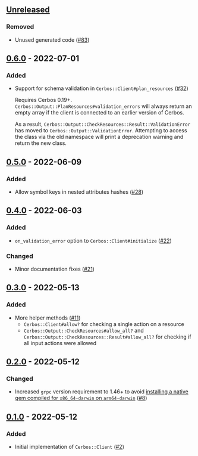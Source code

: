 ## [Unreleased]
### Removed
- Unused generated code ([#83](https://github.com/cerbos/cerbos-sdk-ruby/pull/83))

## [0.6.0] - 2022-07-01
### Added
- Support for schema validation in `Cerbos::Client#plan_resources` ([#32](https://github.com/cerbos/cerbos-sdk-ruby/pull/32))

  Requires Cerbos 0.19+.
  `Cerbos::Output::PlanResources#validation_errors` will always return an empty array if the client is connected to an earlier version of Cerbos.

  As a result, `Cerbos::Output::CheckResources::Result::ValidationError` has moved to `Cerbos::Output::ValidationError`.
  Attempting to access the class via the old namespace will print a deprecation warning and return the new class.

## [0.5.0] - 2022-06-09
### Added
- Allow symbol keys in nested attributes hashes ([#28](https://github.com/cerbos/cerbos-sdk-ruby/pull/28))

## [0.4.0] - 2022-06-03
### Added
- `on_validation_error` option to `Cerbos::Client#initialize` ([#22](https://github.com/cerbos/cerbos-sdk-ruby/pull/22))

### Changed
- Minor documentation fixes ([#21](https://github.com/cerbos/cerbos-sdk-ruby/pull/21))

## [0.3.0] - 2022-05-13
### Added
- More helper methods ([#11](https://github.com/cerbos/cerbos-sdk-ruby/pull/11))
  - `Cerbos::Client#allow?` for checking a single action on a resource
  - `Cerbos::Output::CheckResources#allow_all?` and `Cerbos::Output::CheckResources::Result#allow_all?` for checking if all input actions were allowed

## [0.2.0] - 2022-05-12
### Changed
- Increased `grpc` version requirement to 1.46+ to avoid [installing a native gem compiled for `x86_64-darwin` on `arm64-darwin`](https://github.com/grpc/grpc/issues/29100) ([#8](https://github.com/cerbos/cerbos-sdk-ruby/pull/8))

## [0.1.0] - 2022-05-12
### Added
- Initial implementation of `Cerbos::Client` ([#2](https://github.com/cerbos/cerbos-sdk-ruby/pull/2))

[Unreleased]: https://github.com/cerbos/cerbos-sdk-ruby/compare/v0.6.0...HEAD
[0.6.0]: https://github.com/cerbos/cerbos-sdk-ruby/compare/v0.5.0...v0.6.0
[0.5.0]: https://github.com/cerbos/cerbos-sdk-ruby/compare/v0.4.0...v0.5.0
[0.4.0]: https://github.com/cerbos/cerbos-sdk-ruby/compare/v0.3.0...v0.4.0
[0.3.0]: https://github.com/cerbos/cerbos-sdk-ruby/compare/v0.2.0...v0.3.0
[0.2.0]: https://github.com/cerbos/cerbos-sdk-ruby/compare/v0.1.0...v0.2.0
[0.1.0]: https://github.com/cerbos/cerbos-sdk-ruby/compare/4481009e9dec2e1e6a2df8ea2f828690ceabbefc...v0.1.0
